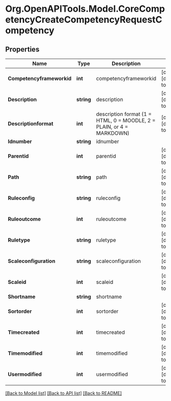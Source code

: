 # Org.OpenAPITools.Model.CoreCompetencyCreateCompetencyRequestCompetency

## Properties

Name | Type | Description | Notes
------------ | ------------- | ------------- | -------------
**Competencyframeworkid** | **int** | competencyframeworkid | [optional] [default to 0]
**Description** | **string** | description | [optional] [default to ""]
**Descriptionformat** | **int** | description format (1 &#x3D; HTML, 0 &#x3D; MOODLE, 2 &#x3D; PLAIN, or 4 &#x3D; MARKDOWN) | [optional] [default to 1]
**Idnumber** | **string** | idnumber | 
**Parentid** | **int** | parentid | [optional] [default to 0]
**Path** | **string** | path | [optional] [default to "/0/"]
**Ruleconfig** | **string** | ruleconfig | [optional] [default to "null"]
**Ruleoutcome** | **int** | ruleoutcome | [optional] [default to 0]
**Ruletype** | **string** | ruletype | [optional] [default to "null"]
**Scaleconfiguration** | **string** | scaleconfiguration | [optional] [default to "null"]
**Scaleid** | **int** | scaleid | [optional] [default to null]
**Shortname** | **string** | shortname | 
**Sortorder** | **int** | sortorder | [optional] [default to 0]
**Timecreated** | **int** | timecreated | [optional] [default to 0]
**Timemodified** | **int** | timemodified | [optional] [default to 0]
**Usermodified** | **int** | usermodified | [optional] [default to 0]

[[Back to Model list]](../README.md#documentation-for-models) [[Back to API list]](../README.md#documentation-for-api-endpoints) [[Back to README]](../README.md)

